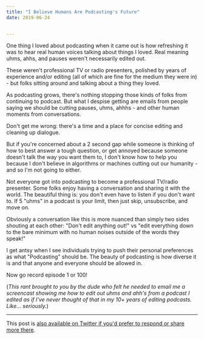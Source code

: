 ```yaml
---
title: "I Believe Humans Are Podcasting's Future"
date: 2019-06-24


---
```


One thing I loved about podcasting when it came out is how refreshing it was to hear real human voices talking about things I loved. Real meaning uhms, ahhs, and pauses weren't necessarily edited out.

These weren't professional TV or radio presenters, polished by years of experience and/or editing (all of which are fine for the medium they were in) - but folks sitting around and talking about a thing they loved.

As podcasting grows, there's nothing stopping those kinds of folks from continuing to podcast. But what I despise getting are emails from people saying we should be cutting pauses, uhms, ahhhs - and other human moments from conversations.

Don't get me wrong: there's a time and a place for concise editing and cleaning up dialogue.

But if you're concerned about a 2 second gap while someone is thinking of how to best answer a tough question, or get annoyed because someone doesn't talk the way you want them to, I don't know how to help you because I don't believe in algorithms or machines cutting out our humanity - and so I'm not going to either.

Not everyone got into podcasting to become a professional TV/radio presenter. Some folks enjoy having a conversation and sharing it with the world. The beautiful thing is: you don't even have to listen if you don't want to. If 5 "uhms" in a podcast is your limit, then just skip, unsubscribe, and move on.

Obviously a conversation like this is more nuanced than simply two sides shouting at each other: "Don't edit anything out!" vs "edit everything down to the bare minimum with no human noises outside of the words they speak!"

I get antsy when I see individuals trying to push their personal preferences as what "Podcasting" should be. The beauty of podcasting is how diverse it is and that anyone and everyone should be allowed in.

Now go record episode 1 or 100!

(_This rant brought to you by the dude who felt he needed to email me a screencast showing me how to edit out uhms and ahh's from a podcast I edited as if I've never thought of that in my 10+ years of editing podcasts. Like... seriously._)

* * *

This post is [also available on Twitter if you'd prefer to respond or share more there](https://twitter.com/iChris/status/1143227564971814919).
